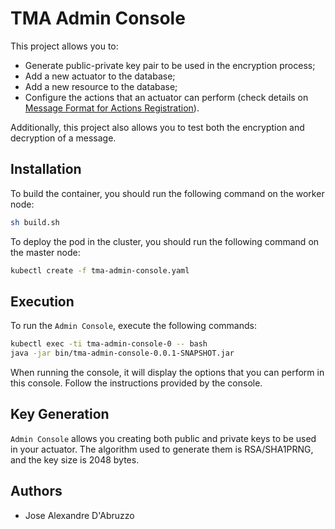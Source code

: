 # TMA Admin Console

This project allows you to:

* Generate public-private key pair to be used in the encryption process;
* Add a new actuator to the database;
* Add a new resource to the database;
* Configure the actions that an actuator can perform (check details on [Message Format for Actions Registration](https://github.com/eubr-atmosphere/tma-framework-k/tree/master#message-format-for-actions-registration)).

Additionally, this project also allows you to test both the encryption and decryption of a message.

## Installation

To build the container, you should run the following command on the worker node:

```sh
sh build.sh
```

To deploy the pod in the cluster, you should run the following command on the master node:

```sh
kubectl create -f tma-admin-console.yaml
```

## Execution

To run the `Admin Console`, execute the following commands:

```sh
kubectl exec -ti tma-admin-console-0 -- bash
java -jar bin/tma-admin-console-0.0.1-SNAPSHOT.jar
```

When running the console, it will display the options that you can perform in this console. Follow the instructions provided by the console.


## Key Generation

`Admin Console` allows you creating both public and private keys to be used in your actuator. The algorithm used to generate them is RSA/SHA1PRNG, and the key size is 2048 bytes.


## Authors

* Jose Alexandre D'Abruzzo
